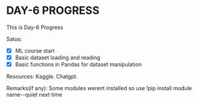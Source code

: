 # DAY-6 PROGRESS
This is Day-6 Progress

Satus:
- [X] ML course start
- [X] Basic dataset loading and reading
- [X] Basic functions in Pandas for dataset manipulation

Resources:
Kaggle.
Chatgpt.

Remarks(if any):
Some modules werent installed so use !pip install module name--quiet next time
